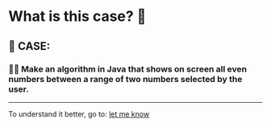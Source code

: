 # **What is this case? 🤔** 

## 📝 **CASE:**
### 👨‍💻 Make an algorithm in Java that shows on screen all even numbers between a range of two numbers selected by the user.

---

To understand it better, go to: [let me know](https://github.com/chalestristian/SoftwareQualityHomework)

